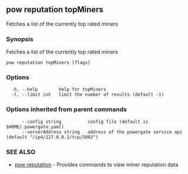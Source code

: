 ## pow reputation topMiners

Fetches a list of the currently top rated miners

### Synopsis

Fetches a list of the currently top rated miners

```
pow reputation topMiners [flags]
```

### Options

```
  -h, --help        help for topMiners
  -l, --limit int   limit the number of results (default -1)
```

### Options inherited from parent commands

```
      --config string          config file (default is $HOME/.powergate.yaml)
      --serverAddress string   address of the powergate service api (default "/ip4/127.0.0.1/tcp/5002")
```

### SEE ALSO

* [pow reputation](pow_reputation.md)	 - Provides commands to view miner reputation data

